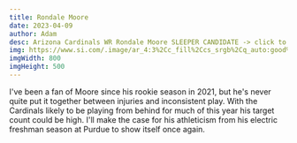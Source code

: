 ```yaml
---
title: Rondale Moore
date: 2023-04-09
author: Adam
desc: Arizona Cardinals WR Rondale Moore SLEEPER CANDIDATE -> click to read more...
img: https://www.si.com/.image/ar_4:3%2Cc_fill%2Ccs_srgb%2Cq_auto:good%2Cw_1200/MTkzNDQxNTI0MzU1MTgwNDUx/rondale-moore.png
imgWidth: 800
imgHeight: 500
---
```


I've been a fan of Moore since his rookie season in 2021, but he's never quite put it together between injuries and inconsistent play. With the Cardinals likely to be playing from behind for much of this year his target count could be high. I'll make the case for his athleticism from his electric freshman season at Purdue to show itself once again.
